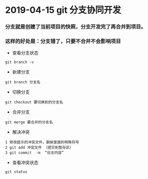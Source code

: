 # 2019-04-15 git 分支协同开发

### 分支就是创建了当前项目的快照，分支开发完了再合并到项目。

### 这样的好处是：分支错了，只要不合并不会影响项目

- 查看分支状态

```
git branch -v
```

- 新建分支

```
git branch 分支名
```

- 切换分支

```
git checkout 要切换到的分支名
```

- 合并分支

```
git merge 要合并的分支名
```

- 解决冲突

```
1 修改提示的冲突文件，删掉里面的特殊符号
2 git add 冲突文件 （提交到暂存区）
3 git commit  -m  “日志内容”
```

- 查看冲突状态

```
git status
```

